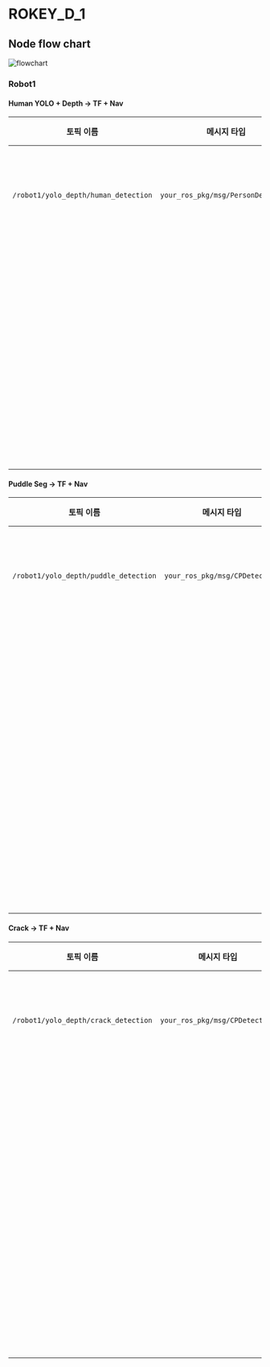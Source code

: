 # ROKEY_D_1

## Node flow chart


![flowchart](https://github.com/user-attachments/assets/6482f594-0f37-487c-97c1-ea921d246053)



### Robot1

#### Human YOLO + Depth -> TF + Nav 

  | 토픽 이름                                | 메시지 타입                       | 필드 이름        | 타입              | 단위  | 설명                      |
| ------------------------------------ | ---------------------------- | ------------ | --------------- | --- | ----------------------- |
| `/robot1/yolo_depth/human_detection` | `your_ros_pkg/msg/PersonDetection`| `x_m`        | `float64`       | m   | 객체까지 전방 거리              |
|                                      |                              | `y_m`        | `float64`       | m   | 중앙 픽셀 기준 좌우 오프셋 거리    |
|                                      |                              | `class_name` | `string`        |     | 클래스 라벨                    |


#### Puddle Seg -> TF + Nav 

  | 토픽 이름                                | 메시지 타입                       | 필드 이름        | 타입              | 단위  | 설명                      |
| ------------------------------------ | ---------------------------- | ------------ | --------------- | --- | ----------------------- |
| `/robot1/yolo_depth/puddle_detection`| `your_ros_pkg/msg/CPDetection`| `x_m`        | `float64`       | m   | 객체까지 전방 거리           |
|                                      |                              | `y_m`        | `float64`       | m   | 중앙 픽셀 기준 좌우 오프셋 거리 |
|                                      |                              | `area_cm2`   | `float64`       | cm² | 크랙의 면적                 |
|                                      |                              | `class_name` | `string`        |     | 클래스 라벨                  |

#### Crack -> TF + Nav 

  | 토픽 이름                                | 메시지 타입                       | 필드 이름        | 타입              | 단위  | 설명                      |
| ------------------------------------ | ---------------------------- | ------------ | --------------- | --- | ----------------------- |
| `/robot1/yolo_depth/crack_detection` | `your_ros_pkg/msg/CPDetection`| `x_m`        | `float64`       | m   | 객체까지 전방 거리         |
|                                      |                              | `y_m`        | `float64`       | m   | 중앙 픽셀 기준 좌우 오프셋 거리 |
|                                      |                              | `area_cm2`   | `float64`       | cm² | 크랙의 면적                  |
|                                      |                              | `class_name` | `string`        |     | 클래스 라벨                  |

